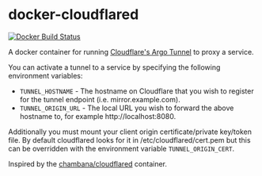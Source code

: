 # docker-cloudflared
[![Docker Build Status](https://img.shields.io/docker/build/msnelling/cloudflared.svg)](https://hub.docker.com/r/msnelling/cloudflared)

A docker container for running [Cloudflare's Argo Tunnel](https://developers.cloudflare.com/argo-tunnel/quickstart/) to proxy a service.

You can activate a tunnel to a service by specifying the following environment variables:

* `TUNNEL_HOSTNAME` - The hostname on Cloudflare that you wish to register for the tunnel endpoint (i.e. mirror.example.com).
* `TUNNEL_ORIGIN_URL` - The local URL you wish to forward the above hostname to, for example http://localhost:8080.

Additionally you must mount your client origin certificate/private key/token file. By default cloudflared looks for it in /etc/cloudflared/cert.pem but this can be overridden with the environment variable `TUNNEL_ORIGIN_CERT`.

Inspired by the [chambana/cloudflared](https://hub.docker.com/r/chambana/cloudflared) container.